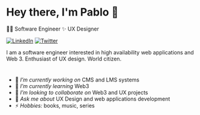 <h1> Hey there, I'm Pablo 👋</h1>

<p>🧑‍💻 Software Engineer ✨ UX Designer</p>

<p align="left">

<a href="https://linkedin.com/in/thasipablo/"><img alt="LinkedIn" src="https://img.shields.io/badge/-thasipablo-0075b5?style=flat&logo=Linkedin&logoColor=white&link=https://www.linkedin.com/in/thasipablo/"></a>
<a href="https://twitter.com/thasipablo_"><img alt="Twitter" src="https://img.shields.io/badge/-@thasipablo_-08a0e9?style=flat&logo=twitter&logoColor=white&link=https://twitter.com/thasipablo_"></a>
</p>

<p align="left">  I am a software engineer interested in high availability web applications and Web 3. Enthusiast of UX design. World citizen. 
</p>

<h1></h1>

- 🔭 _I’m currently working on_ CMS and LMS systems
- 🌱 _I’m currently learning_ Web3
- 👯 _I’m looking to collaborate on_ Web3 and UX projects
- 💬 _Ask me about_ UX Design and web applications development
- ⚡ _Hobbies:_ books, music, series

<!--
<h1></h1>
<img height="170px" align="left" src="https://github-readme-streak-stats.herokuapp.com/?user=thasipablo" alt="GitHub Stats" /> <br/><br/>
-->

<!--
**thasipablo/thasipablo** is a ✨ _special_ ✨ repository because its `README.md` (this file) appears on your GitHub profile.

Here are some ideas to get you started:

- 🔭 I’m currently working on ...
- 🌱 I’m currently learning ...
- 👯 I’m looking to collaborate on ...
- 🤔 I’m looking for help with ...
- 💬 Ask me about ...
- 📫 How to reach me: ...
- 😄 Pronouns: ...
- ⚡ Fun fact: ...
-->
